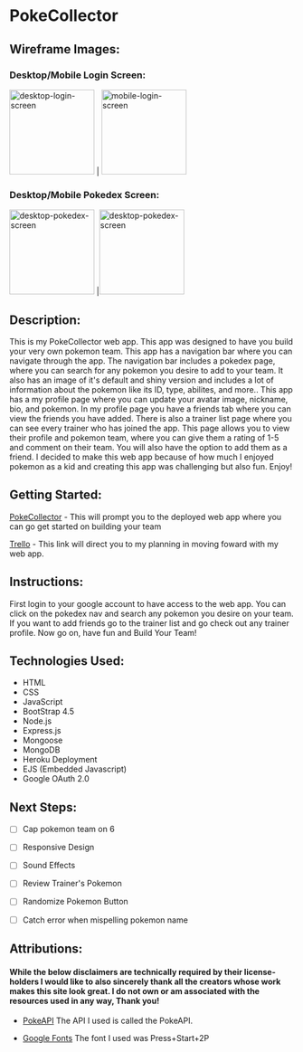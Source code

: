 # PokeCollector

## Wireframe Images:

### Desktop/Mobile Login Screen:
<img src="https://i.imgur.com/XIkCVFn.png" alt ="desktop-login-screen" height = 150px/> | <img src="https://i.imgur.com/9cwmwEN.png" alt ="mobile-login-screen" height = 150px/>

### Desktop/Mobile Pokedex Screen:
<img src="https://i.imgur.com/yyOBdju.png" alt ="desktop-pokedex-screen" height = 150px/> |<img src="https://i.imgur.com/pxUnrkM.png" alt ="desktop-pokedex-screen" height = 150px/>


## Description:

This is my PokeCollector web app. This app was designed to have you build your very own pokemon team. This app has a navigation  bar where you can navigate through the app. The navigation bar includes a pokedex page, where you can search for any pokemon you desire to add to your team. It also has an image of it's default and shiny version and includes a lot of information about the pokemon like its ID, type, abilites, and more..
This app has a my profile page where you can update your avatar image, nickname, bio, and pokemon. In my profile page you have a friends tab where you can view the friends you have added. There is also a trainer list page where you can see every trainer who has joined the app. This page allows you to view their profile and pokemon team, where you can give them a rating of 1-5 and comment on their team. You will also have the option to add them as a friend. I decided to make this web app because of how much I enjoyed pokemon as a kid and creating this app was challenging but also fun. Enjoy!

## Getting Started:

<a href="https://poke-collector-jrs.herokuapp.com/" target="_blank">PokeCollector</a> - This will prompt you to the deployed web app where you can go get started on building your team

<a href="https://trello.com/b/8PmKGTfC/pokecollector">Trello</a> - This link will direct you to my planning in moving foward with my web app.

## Instructions:

First login to your google account to have access to the web app. You can click on the pokedex nav and search any pokemon you desire on your team. If you want to add friends go to the trainer list and go check out any trainer profile. Now go on, have fun and Build Your Team!


## Technologies Used:

- HTML
- CSS
- JavaScript
- BootStrap 4.5
- Node.js
- Express.js
- Mongoose
- MongoDB
- Heroku Deployment
- EJS (Embedded Javascript)
- Google OAuth 2.0

## Next Steps:

- [ ] Cap pokemon team on 6
- [ ] Responsive Design
- [ ] Sound Effects
- [ ] Review Trainer's Pokemon
- [ ] Randomize Pokemon Button
- [ ] Catch error when mispelling pokemon name


## Attributions:

#### While the below disclaimers are technically required by their license-holders I would like to also sincerely thank all the creators whose work makes this site look great. I do not own or am associated with the resources used in any way, Thank you!

- <a href="https://pokeapi.co/docs/v2">PokeAPI</a>  The API I used is called the PokeAPI.

- <a href="https://fonts.google.com/specimen/Press+Start+2P#license">Google Fonts</a> The font I used was Press+Start+2P